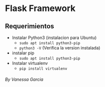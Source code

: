 # Flask Framework

## Requerimientos

- Instalar Python3 (instalacion para Ubuntu)
    - `sudo apt install python3-pip`
    - ` python3 -V ` (Verifica la version instalada)
- instalar pip
    - `sudo apt install python3-pip`
- Instalar virtualenv
    - `pip install virtualenv`


###### By Vanessa Garcia
